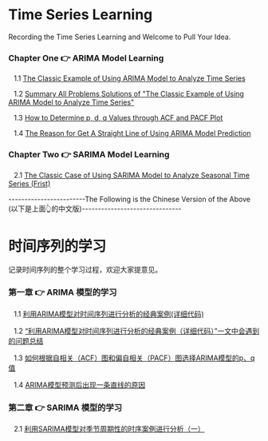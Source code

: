 # Time Series Learning

Recording the Time Series Learning and Welcome to Pull Your Idea. 

### Chapter One 👉 ARIMA Model Learning
&ensp; 1.1 [The Classic Example of Using ARIMA Model to Analyze Time Series](https://blog.csdn.net/weixin_41013322/article/details/102710236)

&ensp; 1.2 [Summary All Problems Solutions of "The Classic Example of Using ARIMA Model to Analyze Time Series"](https://blog.csdn.net/weixin_41013322/article/details/111221251)

&ensp; 1.3 [How to Determine p, d, q Values through ACF and PACF Plot](https://blog.csdn.net/weixin_41013322/article/details/108801516)

&ensp; 1.4 [The Reason for Get A Straight Line of Using ARIMA Model Prediction](https://blog.csdn.net/weixin_41013322/article/details/111480406)

### Chapter Two 👉 SARIMA Model Learning
&ensp; 2.1 [The Classic Case of Using SARIMA Model to Analyze Seasonal Time Series (Frist)](https://blog.csdn.net/weixin_41013322/article/details/116063395)


------------------------The Following is the Chinese Version of the Above (以下是上面👆的中文版)-------------------------------


# 时间序列的学习

记录时间序列的整个学习过程，欢迎大家提意见。

### 第一章 👉 ARIMA 模型的学习
&ensp; 1.1 [利用ARIMA模型对时间序列进行分析的经典案例(详细代码)](https://blog.csdn.net/weixin_41013322/article/details/102710236)

&ensp; 1.2 [“利用ARIMA模型对时间序列进行分析的经典案例（详细代码）”一文中会遇到的问题总结](https://blog.csdn.net/weixin_41013322/article/details/111221251)

&ensp; 1.3 [如何根据自相关（ACF）图和偏自相关（PACF）图选择ARIMA模型的p、q值](https://blog.csdn.net/weixin_41013322/article/details/108801516)

&ensp; 1.4 [ARIMA模型预测后出现一条直线的原因](https://blog.csdn.net/weixin_41013322/article/details/111480406)

### 第二章 👉 SARIMA 模型的学习
&ensp; 2.1 [利用SARIMA模型对季节周期性的时序案例进行分析（一）](https://blog.csdn.net/weixin_41013322/article/details/116063395)

